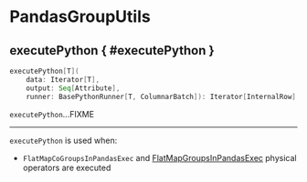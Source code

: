 # PandasGroupUtils

## executePython { #executePython }

```scala
executePython[T](
    data: Iterator[T],
    output: Seq[Attribute],
    runner: BasePythonRunner[T, ColumnarBatch]): Iterator[InternalRow]
```

`executePython`...FIXME

---

`executePython` is used when:

* `FlatMapCoGroupsInPandasExec` and [FlatMapGroupsInPandasExec](FlatMapGroupsInPandasExec.md#doExecute) physical operators are executed
